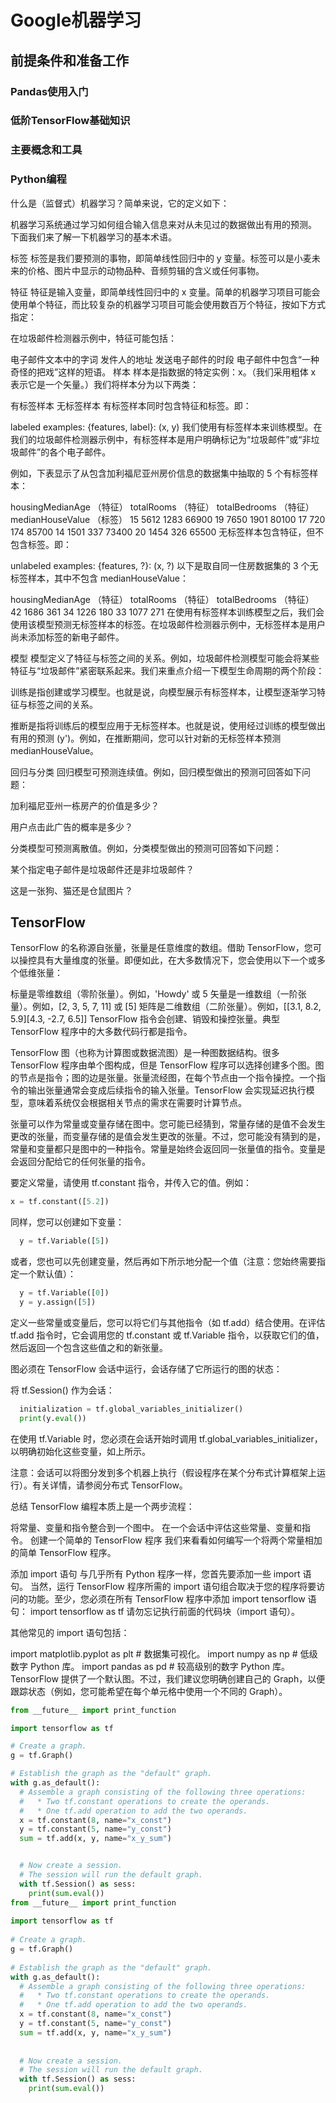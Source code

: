 # Google机器学习

## 前提条件和准备工作

### Pandas使用入门

### 低阶TensorFlow基础知识

### 主要概念和工具

### Python编程

什么是（监督式）机器学习？简单来说，它的定义如下：

机器学习系统通过学习如何组合输入信息来对从未见过的数据做出有用的预测。
下面我们来了解一下机器学习的基本术语。

标签
标签是我们要预测的事物，即简单线性回归中的 y 变量。标签可以是小麦未来的价格、图片中显示的动物品种、音频剪辑的含义或任何事物。

特征
特征是输入变量，即简单线性回归中的 x 变量。简单的机器学习项目可能会使用单个特征，而比较复杂的机器学习项目可能会使用数百万个特征，按如下方式指定：

在垃圾邮件检测器示例中，特征可能包括：

电子邮件文本中的字词
发件人的地址
发送电子邮件的时段
电子邮件中包含“一种奇怪的把戏”这样的短语。
样本
样本是指数据的特定实例：x。（我们采用粗体 x 表示它是一个矢量。）我们将样本分为以下两类：

有标签样本
无标签样本
有标签样本同时包含特征和标签。即：

  labeled examples: {features, label}: (x, y)
我们使用有标签样本来训练模型。在我们的垃圾邮件检测器示例中，有标签样本是用户明确标记为“垃圾邮件”或“非垃圾邮件”的各个电子邮件。

例如，下表显示了从包含加利福尼亚州房价信息的数据集中抽取的 5 个有标签样本：

housingMedianAge
（特征）	totalRooms
（特征）	totalBedrooms
（特征）	medianHouseValue
（标签）
15	5612	1283	66900
19	7650	1901	80100
17	720	174	85700
14	1501	337	73400
20	1454	326	65500
无标签样本包含特征，但不包含标签。即：

  unlabeled examples: {features, ?}: (x, ?)
以下是取自同一住房数据集的 3 个无标签样本，其中不包含 medianHouseValue：

housingMedianAge
（特征）	totalRooms
（特征）	totalBedrooms
（特征）
42	1686	361
34	1226	180
33	1077	271
在使用有标签样本训练模型之后，我们会使用该模型预测无标签样本的标签。在垃圾邮件检测器示例中，无标签样本是用户尚未添加标签的新电子邮件。

模型
模型定义了特征与标签之间的关系。例如，垃圾邮件检测模型可能会将某些特征与“垃圾邮件”紧密联系起来。我们来重点介绍一下模型生命周期的两个阶段：

训练是指创建或学习模型。也就是说，向模型展示有标签样本，让模型逐渐学习特征与标签之间的关系。

推断是指将训练后的模型应用于无标签样本。也就是说，使用经过训练的模型做出有用的预测 (y')。例如，在推断期间，您可以针对新的无标签样本预测 medianHouseValue。

回归与分类
回归模型可预测连续值。例如，回归模型做出的预测可回答如下问题：

加利福尼亚州一栋房产的价值是多少？

用户点击此广告的概率是多少？

分类模型可预测离散值。例如，分类模型做出的预测可回答如下问题：

某个指定电子邮件是垃圾邮件还是非垃圾邮件？

这是一张狗、猫还是仓鼠图片？

## TensorFlow

TensorFlow 的名称源自张量，张量是任意维度的数组。借助 TensorFlow，您可以操控具有大量维度的张量。即便如此，在大多数情况下，您会使用以下一个或多个低维张量：

标量是零维数组（零阶张量）。例如，\'Howdy\' 或 5
矢量是一维数组（一阶张量）。例如，[2, 3, 5, 7, 11] 或 [5]
矩阵是二维数组（二阶张量）。例如，[[3.1, 8.2, 5.9][4.3, -2.7, 6.5]]
TensorFlow 指令会创建、销毁和操控张量。典型 TensorFlow 程序中的大多数代码行都是指令。

TensorFlow 图（也称为计算图或数据流图）是一种图数据结构。很多 TensorFlow 程序由单个图构成，但是 TensorFlow 程序可以选择创建多个图。图的节点是指令；图的边是张量。张量流经图，在每个节点由一个指令操控。一个指令的输出张量通常会变成后续指令的输入张量。TensorFlow 会实现延迟执行模型，意味着系统仅会根据相关节点的需求在需要时计算节点。

张量可以作为常量或变量存储在图中。您可能已经猜到，常量存储的是值不会发生更改的张量，而变量存储的是值会发生更改的张量。不过，您可能没有猜到的是，常量和变量都只是图中的一种指令。常量是始终会返回同一张量值的指令。变量是会返回分配给它的任何张量的指令。

要定义常量，请使用 tf.constant 指令，并传入它的值。例如：

```python
x = tf.constant([5.2])
```

同样，您可以创建如下变量：

```python
  y = tf.Variable([5])
```

或者，您也可以先创建变量，然后再如下所示地分配一个值（注意：您始终需要指定一个默认值）：

```python
  y = tf.Variable([0])
  y = y.assign([5])
```

定义一些常量或变量后，您可以将它们与其他指令（如 tf.add）结合使用。在评估 tf.add 指令时，它会调用您的 tf.constant 或 tf.Variable 指令，以获取它们的值，然后返回一个包含这些值之和的新张量。

图必须在 TensorFlow 会话中运行，会话存储了它所运行的图的状态：

将 tf.Session() 作为会话：

```python
  initialization = tf.global_variables_initializer()
  print(y.eval())
```

在使用 tf.Variable 时，您必须在会话开始时调用 tf.global_variables_initializer，以明确初始化这些变量，如上所示。

注意：会话可以将图分发到多个机器上执行（假设程序在某个分布式计算框架上运行）。有关详情，请参阅分布式 TensorFlow。

总结
TensorFlow 编程本质上是一个两步流程：

将常量、变量和指令整合到一个图中。
在一个会话中评估这些常量、变量和指令。
创建一个简单的 TensorFlow 程序
我们来看看如何编写一个将两个常量相加的简单 TensorFlow 程序。

添加 import 语句
与几乎所有 Python 程序一样，您首先要添加一些 import 语句。 当然，运行 TensorFlow 程序所需的 import 语句组合取决于您的程序将要访问的功能。至少，您必须在所有 TensorFlow 程序中添加 import tensorflow 语句：
import tensorflow as tf
请勿忘记执行前面的代码块（import 语句）。

其他常见的 import 语句包括：

import matplotlib.pyplot as plt # 数据集可视化。
import numpy as np              # 低级数字 Python 库。
import pandas as pd             # 较高级别的数字 Python 库。
TensorFlow 提供了一个默认图。不过，我们建议您明确创建自己的 Graph，以便跟踪状态（例如，您可能希望在每个单元格中使用一个不同的 Graph）。

```python
from __future__ import print_function

import tensorflow as tf

# Create a graph.
g = tf.Graph()

# Establish the graph as the "default" graph.
with g.as_default():
  # Assemble a graph consisting of the following three operations:
  #   * Two tf.constant operations to create the operands.
  #   * One tf.add operation to add the two operands.
  x = tf.constant(8, name="x_const")
  y = tf.constant(5, name="y_const")
  sum = tf.add(x, y, name="x_y_sum")


  # Now create a session.
  # The session will run the default graph.
  with tf.Session() as sess:
    print(sum.eval())
from __future__ import print_function
​
import tensorflow as tf
​
# Create a graph.
g = tf.Graph()
​
# Establish the graph as the "default" graph.
with g.as_default():
  # Assemble a graph consisting of the following three operations:
  #   * Two tf.constant operations to create the operands.
  #   * One tf.add operation to add the two operands.
  x = tf.constant(8, name="x_const")
  y = tf.constant(5, name="y_const")
  sum = tf.add(x, y, name="x_y_sum")
​
​
  # Now create a session.
  # The session will run the default graph.
  with tf.Session() as sess:
    print(sum.eval())
```